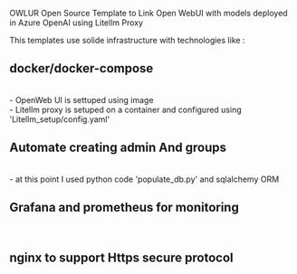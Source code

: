 OWLUR Open Source Template to Link Open WebUI with models deployed in Azure OpenAI using Litellm Proxy

This templates use solide infrastructure with technologies like : </br>
         <h2> docker/docker-compose </h2> </br>
            - OpenWeb UI is settuped using image </br>
            - Litellm proxy is setuped on a container and configured using 'Litellm_setup/config.yaml' </br>
         <h2> Automate creating admin And groups </h2> </br>
            - at this point I used python code 'populate_db.py' and sqlalchemy ORM
         <h2> Grafana and prometheus for monitoring </h2></br>
         <h2> nginx to support Https secure protocol </h2></br>
        

